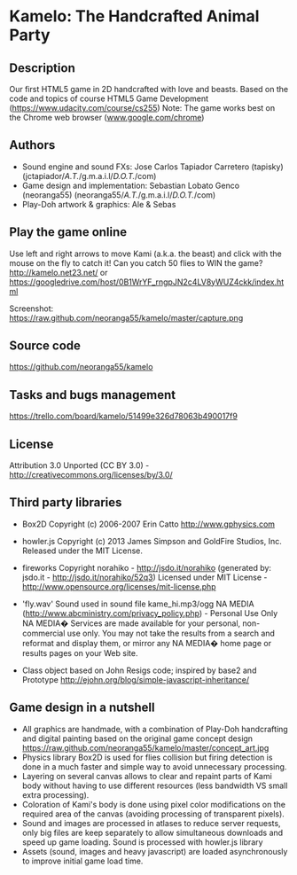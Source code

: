 Kamelo: The Handcrafted Animal Party
====================================

Description
-----------
Our first HTML5 game in 2D handcrafted with love and beasts.
Based on the code and topics of course HTML5 Game Development (https://www.udacity.com/course/cs255)
Note: The game works best on the Chrome web browser (www.google.com/chrome)

Authors
-------
- Sound engine and sound FXs: Jose Carlos Tapiador Carretero (tapisky) (jctapiador/_A.T._/g.m.a.i.l/_D.O.T._/com)
- Game design and implementation: Sebastian Lobato Genco (neoranga55) (neoranga55/_A.T._/g.m.a.i.l/_D.O.T._/com)
- Play-Doh artwork & graphics: Ale & Sebas

Play the game online
--------------------
Use left and right arrows to move Kami (a.k.a. the beast) and click with the mouse on the fly to catch it!
Can you catch 50 flies to WIN the game?
http://kamelo.net23.net/
or
https://googledrive.com/host/0B1WrYF_rngpJN2c4LV8yWUZ4ckk/index.html

Screenshot: https://raw.github.com/neoranga55/kamelo/master/capture.png

Source code
-----------
https://github.com/neoranga55/kamelo

Tasks and bugs management
-------------------------
https://trello.com/board/kamelo/51499e326d78063b490017f9

License
-------
Attribution 3.0 Unported (CC BY 3.0) - http://creativecommons.org/licenses/by/3.0/

Third party libraries
---------------------
- Box2D
Copyright (c) 2006-2007 Erin Catto http://www.gphysics.com

- howler.js
Copyright (c) 2013 James Simpson and GoldFire Studios, Inc.
Released under the MIT License.

- fireworks
Copyright norahiko - http://jsdo.it/norahiko (generated by: jsdo.it - http://jsdo.it/norahiko/52q3)
Licensed under MIT License - http://www.opensource.org/licenses/mit-license.php

- 'fly.wav' Sound used in sound file kame_hi.mp3/ogg
NA MEDIA (http://www.abcministry.com/privacy_policy.php) - Personal Use Only
NA MEDIA� Services are made available for your personal, non-commercial use only.
You may not take the results from a search and reformat and display them, or mirror
any NA MEDIA� home page or results pages on your Web site.

- Class object based on John Resigs code; inspired by base2 and Prototype
http://ejohn.org/blog/simple-javascript-inheritance/

Game design in a nutshell
-------------------------
- All graphics are handmade, with a combination of Play-Doh handcrafting and digital painting based on the original game concept design https://raw.github.com/neoranga55/kamelo/master/concept_art.jpg
- Physics library Box2D is used for flies collision but firing detection is done in a much faster and simple way to avoid unnecessary processing.
- Layering on several canvas allows to clear and repaint parts of Kami body without having to use different resources (less bandwidth VS small extra processing).
- Coloration of Kami's body is done using pixel color modifications on the required area of the canvas (avoiding processing of transparent pixels).
- Sound and images are processed in atlases to reduce server requests, only big files are keep separately to allow simultaneous downloads and speed up game loading. Sound is processed with howler.js library
- Assets (sound, images and heavy javascript) are loaded asynchronously to improve initial game load time.
